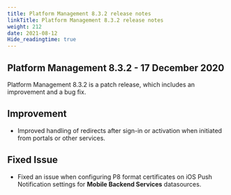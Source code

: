 ```yaml
---
title: Platform Management 8.3.2 release notes
linkTitle: Platform Management 8.3.2 release notes
weight: 212
date: 2021-08-12
Hide_readingtime: true
---
```


## Platform Management 8.3.2 - 17 December 2020

Platform Management 8.3.2 is a patch release, which includes an improvement and a bug fix.

## Improvement

* Improved handling of redirects after sign-in or activation when initiated from portals or other services.

## Fixed Issue

* Fixed an issue when configuring P8 format certificates on iOS Push Notification settings for **Mobile Backend Services** datasources.
